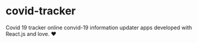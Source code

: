 # covid-tracker
Covid 19 tracker online convid-19 information updater apps developed with React.js and love. ❤
